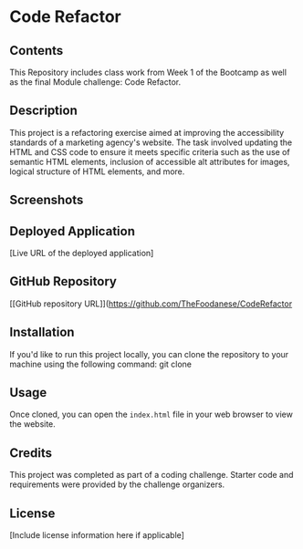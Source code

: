 # Code Refactor

## Contents

This Repository includes class work from Week 1 of the Bootcamp as well as the final Module challenge: Code Refactor.

## Description
This project is a refactoring exercise aimed at improving the accessibility standards of a marketing agency's website. The task involved updating the HTML and CSS code to ensure it meets specific criteria such as the use of semantic HTML elements, inclusion of accessible alt attributes for images, logical structure of HTML elements, and more.

## Screenshots





## Deployed Application
[Live URL of the deployed application]

## GitHub Repository
[[GitHub repository URL]](https://github.com/TheFoodanese/CodeRefactor

## Installation
If you'd like to run this project locally, you can clone the repository to your machine using the following command:
git clone <repository-url>


## Usage
Once cloned, you can open the `index.html` file in your web browser to view the website.

## Credits
This project was completed as part of a coding challenge. Starter code and requirements were provided by the challenge organizers.

## License
[Include license information here if applicable]
